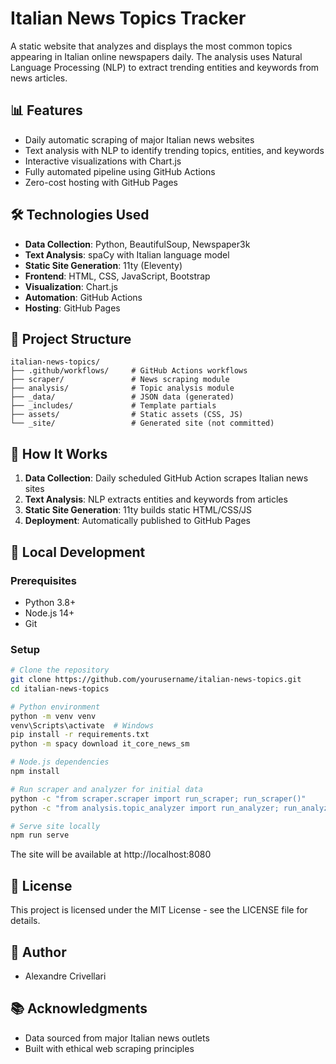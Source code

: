 # Italian News Topics Tracker

A static website that analyzes and displays the most common topics appearing in Italian online newspapers daily. The analysis uses Natural Language Processing (NLP) to extract trending entities and keywords from news articles.

## 📊 Features

- Daily automatic scraping of major Italian news websites
- Text analysis with NLP to identify trending topics, entities, and keywords
- Interactive visualizations with Chart.js
- Fully automated pipeline using GitHub Actions
- Zero-cost hosting with GitHub Pages

## 🛠️ Technologies Used

- **Data Collection**: Python, BeautifulSoup, Newspaper3k
- **Text Analysis**: spaCy with Italian language model
- **Static Site Generation**: 11ty (Eleventy)
- **Frontend**: HTML, CSS, JavaScript, Bootstrap
- **Visualization**: Chart.js
- **Automation**: GitHub Actions
- **Hosting**: GitHub Pages

## 🚀 Project Structure

```
italian-news-topics/
├── .github/workflows/     # GitHub Actions workflows
├── scraper/               # News scraping module
├── analysis/              # Topic analysis module
├── _data/                 # JSON data (generated)
├── _includes/             # Template partials
├── assets/                # Static assets (CSS, JS)
└── _site/                 # Generated site (not committed)
```

## 📝 How It Works

1. **Data Collection**: Daily scheduled GitHub Action scrapes Italian news sites
2. **Text Analysis**: NLP extracts entities and keywords from articles
3. **Static Site Generation**: 11ty builds static HTML/CSS/JS
4. **Deployment**: Automatically published to GitHub Pages

## 🔧 Local Development

### Prerequisites

- Python 3.8+
- Node.js 14+
- Git

### Setup

```bash
# Clone the repository
git clone https://github.com/yourusername/italian-news-topics.git
cd italian-news-topics

# Python environment
python -m venv venv
venv\Scripts\activate  # Windows
pip install -r requirements.txt
python -m spacy download it_core_news_sm

# Node.js dependencies
npm install

# Run scraper and analyzer for initial data
python -c "from scraper.scraper import run_scraper; run_scraper()"
python -c "from analysis.topic_analyzer import run_analyzer; run_analyzer()"

# Serve site locally
npm run serve
```

The site will be available at http://localhost:8080

## 📝 License

This project is licensed under the MIT License - see the LICENSE file for details.

## 👤 Author

- Alexandre Crivellari

## 📚 Acknowledgments

- Data sourced from major Italian news outlets
- Built with ethical web scraping principles